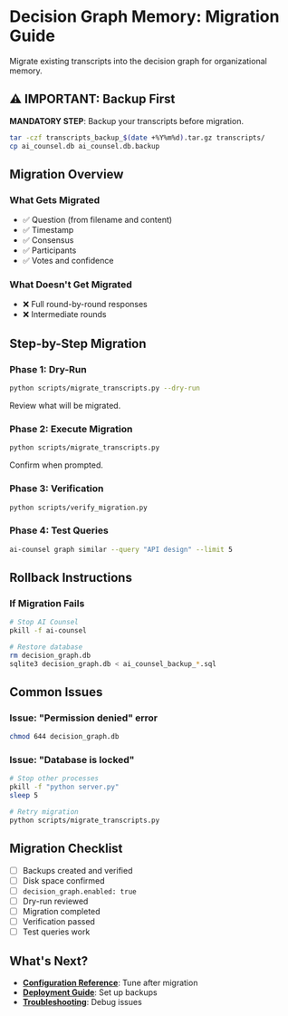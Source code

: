 # Decision Graph Memory: Migration Guide

Migrate existing transcripts into the decision graph for organizational memory.

## ⚠️ IMPORTANT: Backup First

**MANDATORY STEP**: Backup your transcripts before migration.

```bash
tar -czf transcripts_backup_$(date +%Y%m%d).tar.gz transcripts/
cp ai_counsel.db ai_counsel.db.backup
```

## Migration Overview

### What Gets Migrated

- ✅ Question (from filename and content)
- ✅ Timestamp
- ✅ Consensus
- ✅ Participants
- ✅ Votes and confidence

### What Doesn't Get Migrated

- ❌ Full round-by-round responses
- ❌ Intermediate rounds

## Step-by-Step Migration

### Phase 1: Dry-Run

```bash
python scripts/migrate_transcripts.py --dry-run
```

Review what will be migrated.

### Phase 2: Execute Migration

```bash
python scripts/migrate_transcripts.py
```

Confirm when prompted.

### Phase 3: Verification

```bash
python scripts/verify_migration.py
```

### Phase 4: Test Queries

```bash
ai-counsel graph similar --query "API design" --limit 5
```

## Rollback Instructions

### If Migration Fails

```bash
# Stop AI Counsel
pkill -f ai-counsel

# Restore database
rm decision_graph.db
sqlite3 decision_graph.db < ai_counsel_backup_*.sql
```

## Common Issues

### Issue: "Permission denied" error

```bash
chmod 644 decision_graph.db
```

### Issue: "Database is locked"

```bash
# Stop other processes
pkill -f "python server.py"
sleep 5

# Retry migration
python scripts/migrate_transcripts.py
```

## Migration Checklist

- [ ] Backups created and verified
- [ ] Disk space confirmed
- [ ] `decision_graph.enabled: true`
- [ ] Dry-run reviewed
- [ ] Migration completed
- [ ] Verification passed
- [ ] Test queries work

## What's Next?

- **[Configuration Reference](configuration.md)**: Tune after migration
- **[Deployment Guide](deployment.md)**: Set up backups
- **[Troubleshooting](troubleshooting.md)**: Debug issues
